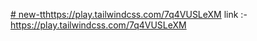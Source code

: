 [# new-tt](https://play.tailwindcss.com/7q4VUSLeXM)https://play.tailwindcss.com/7q4VUSLeXM
link :- https://play.tailwindcss.com/7q4VUSLeXM
